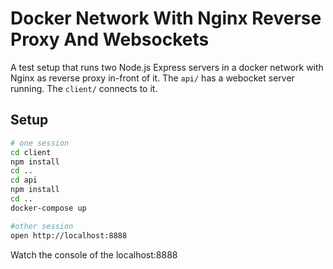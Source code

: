 # Docker Network With Nginx Reverse Proxy And Websockets

A test setup that runs two Node.js Express servers in a docker network with Nginx as reverse proxy in-front of it. The `api/` has a webocket server running. The `client/` connects to it.


## Setup

```bash
# one session
cd client
npm install
cd ..
cd api
npm install
cd ..
docker-compose up
```

```bash
#other session
open http://localhost:8888
```

Watch the console of the localhost:8888
